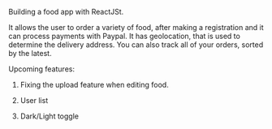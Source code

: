 Building a food app with ReactJSt.

It allows the user to order a variety of food, after making a registration and it can process payments with Paypal. It has geolocation, that is used to determine the delivery address. 
You can also track all of your orders, sorted by the latest.

Upcoming features:

1. Fixing the upload feature when editing food.

2. User list 

3. Dark/Light toggle

